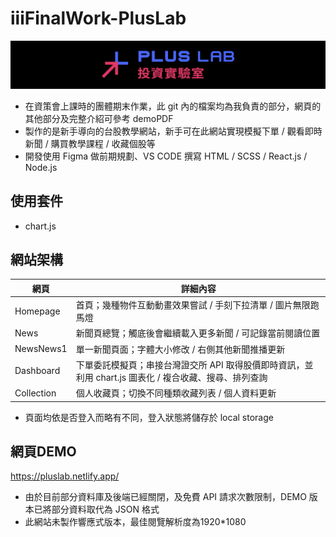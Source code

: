 # iiiFinalWork-PlusLab

![image](https://github.com/Laurenren31/iiiFinalWork-PlusLab/blob/main/plusLabHeadPic.png)
* 在資策會上課時的團體期末作業，此 git 內的檔案均為我負責的部分，網頁的其他部分及完整介紹可參考 demoPDF
* 製作的是新手導向的台股教學網站，新手可在此網站實現模擬下單 / 觀看即時新聞 / 購買教學課程 / 收藏個股等
* 開發使用 Figma 做前期規劃、VS CODE 撰寫 HTML / SCSS / React.js / Node.js

使用套件
--
* chart.js

網站架構
--
|  網頁   | 詳細內容  |
|  ----  | ----  |
| Homepage | 首頁；幾種物件互動動畫效果嘗試 / 手刻下拉清單 / 圖片無限跑馬燈 |
| News | 新聞頁總覽；觸底後會繼續載入更多新聞 / 可記錄當前閱讀位置 |
| NewsNews1 | 單一新聞頁面；字體大小修改 / 右側其他新聞推播更新 |
| Dashboard | 下單委託模擬頁；串接台灣證交所 API 取得股價即時資訊，並利用 chart.js 圖表化 / 複合收藏、搜尋、排列查詢 |
| Collection | 個人收藏頁；切換不同種類收藏列表 / 個人資料更新 |
* 頁面均依是否登入而略有不同，登入狀態將儲存於 local storage

網頁DEMO
--
https://pluslab.netlify.app/
* 由於目前部分資料庫及後端已經關閉，及免費 API 請求次數限制，DEMO 版本已將部分資料取代為 JSON 格式
* 此網站未製作響應式版本，最佳閱覽解析度為1920*1080
